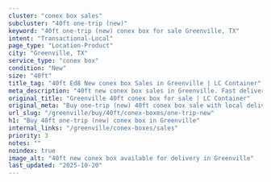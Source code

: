```yaml
---
cluster: "conex box sales"
subcluster: "40ft one-trip (new)"
keyword: "40ft one-trip (new) conex box for sale Greenville, TX"
intent: "Transactional-Local"
page_type: "Location-Product"
city: "Greenville, TX"
service_type: "conex box"
condition: "New"
size: "40ft"
title_tag: "40ft Ed8 New conex box Sales in Greenville | LC Container"
meta_description: "40ft new conex box sales in Greenville. Fast delivery, competitive pricing. Serving conex boxes area. Quote ID: IR0. Call (214) 524-4168 for your free quote today."
original_title: "Greenville 40ft conex box for sale | LC Container"
original_meta: "Buy one-trip (new) 40ft conex box sale with local delivery in Greenville, TX. LC Container — local Since 2003. Request a fast quote today."
url_slug: "/greenville/buy/40ft/conex-boxes/one-trip-new"
h1: "Buy 40ft one-trip (new) conex box in Greenville"
internal_links: "/greenville/conex-boxes/sales"
priority: 3
notes: ""
noindex: true
image_alt: "40ft new conex box available for delivery in Greenville"
last_updated: "2025-10-20"
---
```


<!-- TODO: Add unique city/inventory copy, images, and internal links here. -->

